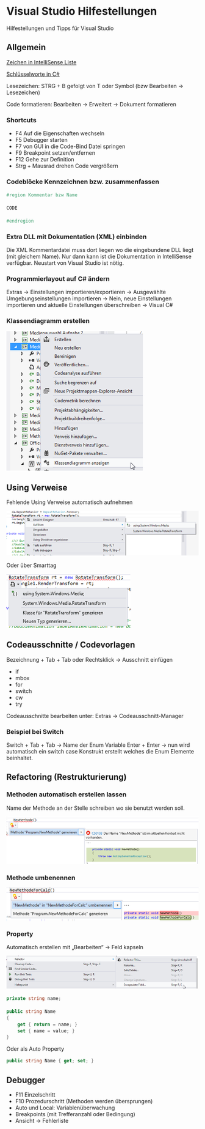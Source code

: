 # Visual Studio Hilfestellungen

Hilfestellungen und Tipps für Visual Studio


<!-- .slide: class="left" -->
## Allgemein

[Zeichen in IntelliSense Liste](https://msdn.microsoft.com/de-de/library/y47ychfe.aspx)

[Schlüsselworte in C#](https://docs.microsoft.com/de-de/dotnet/csharp/language-reference/keywords/)

Lesezeichen: STRG + B gefolgt von T oder Symbol (bzw Bearbeiten &rarr; Lesezeichen)

Code formatieren: Bearbeiten &rarr; Erweitert &rarr; Dokument formatieren


<!-- .slide: class="left" -->
### Shortcuts

* F4 Auf die Eigenschaften wechseln
* F5 Debugger starten
* F7 von GUI in die Code-Bind Datei springen
* F9 Breakpoint setzen/entfernen
* F12 Gehe zur Definition
* Strg + Mausrad drehen Code vergrößern


<!-- .slide: class="left" -->
### Codeblöcke Kennzeichnen bzw. zusammenfassen

```csharp
#region Kommentar bzw Name

CODE

#endregion
```


<!-- .slide: class="left" -->
### Extra DLL mit Dokumentation (XML) einbinden 

Die XML Kommentardatei muss dort liegen wo die eingebundene DLL liegt (mit gleichem Name). Nur dann kann ist die Dokumentation in IntelliSense verfügbar. Neustart von Visual Studio ist nötig.


<!-- .slide: class="left" -->
### Programmierlayout auf C# ändern
Extras &rarr; Einstellungen importieren/exportieren &rarr; Ausgewählte Umgebungseinstellungen importieren &rarr; Nein, neue Einstellungen importieren und aktuelle Einstellungen überschreiben &rarr; Visual C#


<!-- .slide: class="left" -->
### Klassendiagramm erstellen

![Klassendiagramm](images/KlassendiagrammErstellen.png)


<!-- .slide: class="left" -->
## Using Verweise

Fehlende Using Verweise automatisch aufnehmen

![Using](images/using.png)

Oder über Smarttag

![Using](images/using2.png)


<!-- .slide: class="left" -->
## Codeausschnitte / Codevorlagen
Bezeichnung + Tab + Tab oder Rechtsklick &rarr; Ausschnitt einfügen
* if
* mbox
* for
* switch
* cw
* try

Codeausschnitte bearbeiten unter: Extras &rarr; Codeausschnitt-Manager

### Beispiel bei Switch
Switch + Tab + Tab &rarr; Name der Enum Variable Enter + Enter &rarr; nun wird automatisch ein switch case Konstrukt erstellt welches die Enum Elemente beinhaltet.


<!-- .slide: class="left" -->
## Refactoring (Restrukturierung)

### Methoden automatisch erstellen lassen

Name der Methode an der Stelle schreiben wo sie benutzt werden soll.

![MethodeErstellen](images\MethodeErstellen.png)


<!-- .slide: class="left" -->
### Methode umbenennen

![MethodenUmbenennen](images\MethodenUmbenennen.png)


<!-- .slide: class="left" -->
### Property

Automatisch erstellen mit „Bearbeiten“ &rarr; Feld kapseln

![PropertyErstellen](images\PropertyErstellen.png)

```csharp
private string name;

public string Name
{
    get { return = name; }
    set { name = value; }
}
```

Oder als Auto Property

```csharp
public string Name { get; set; }
```


<!-- .slide: class="left" -->
## Debugger

* F11 Einzelschritt  
* F10 Prozedurschritt (Methoden werden übersprungen)
* Auto und Local: Variablenüberwachung
* Breakpoints (mit Trefferanzahl oder Bedingung)
* Ansicht &rarr; Fehlerliste
